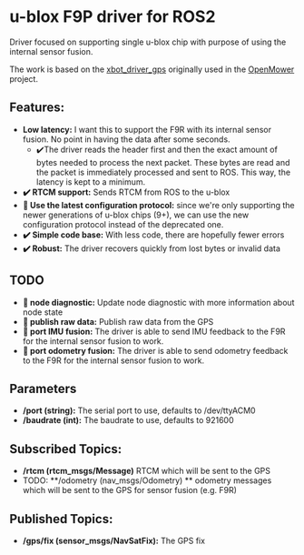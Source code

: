 # u-blox F9P driver for ROS2

Driver focused on supporting single u-blox chip with purpose of using the internal sensor fusion.

The work is based on the [xbot_driver_gps](https://github.com/ClemensElflein/xbot_driver_gps/) originally used in the [OpenMower](https://openmower.de/) project.

## Features:

- **Low latency:** I want this to support the F9R with its internal sensor fusion. No point in having the data after
  some seconds.
    - :heavy_check_mark:The driver reads the header first and then the exact amount of bytes needed to process the next
      packet. These bytes are read and the packet is immediately processed and sent to ROS. This way, the latency is
      kept to a minimum.
- **:heavy_check_mark: RTCM support:** Sends RTCM from ROS to the u-blox
- **:wrench: Use the latest configuration protocol:** since we're only supporting the newer generations of u-blox
  chips (9+), we can use the new configuration protocol instead of the deprecated one.
- **:heavy_check_mark: Simple code base:** With less code, there are hopefully fewer errors
- **:heavy_check_mark: Robust:** The driver recovers quickly from lost bytes or invalid data

## TODO

- **:wrench: node diagnostic:** Update node diagnostic with more information about node state
- **:wrench: publish raw data:** Publish raw data from the GPS
- **:wrench: port IMU fusion:** The driver is able to send IMU feedback to the F9R for the internal sensor fusion to
  work.
- **:wrench: port odometry fusion:** The driver is able to send odometry feedback to the F9R for the internal sensor fusion to
  work.

## Parameters

- **/port (string):** The serial port to use, defaults to /dev/ttyACM0
- **/baudrate (int):** The baudrate to use, defaults to 921600

## Subscribed Topics:

- **/rtcm (rtcm_msgs/Message)** RTCM which will be sent to the GPS
- TODO: **/odometry (nav_msgs/Odometry) ** odometry messages which will be sent to the GPS for sensor fusion (e.g. F9R)

## Published Topics:

- **/gps/fix (sensor_msgs/NavSatFix):** The GPS fix
